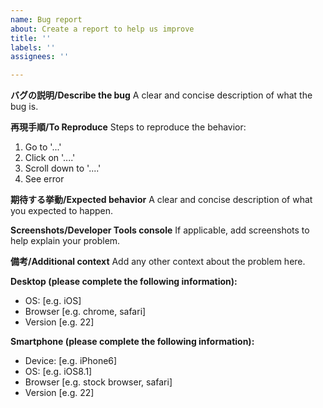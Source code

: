 ```yaml
---
name: Bug report
about: Create a report to help us improve
title: ''
labels: ''
assignees: ''

---
```


**バグの説明/Describe the bug**
A clear and concise description of what the bug is.

**再現手順/To Reproduce**
Steps to reproduce the behavior:
1. Go to '...'
2. Click on '....'
3. Scroll down to '....'
4. See error

**期待する挙動/Expected behavior**
A clear and concise description of what you expected to happen.

**Screenshots/Developer Tools console**
If applicable, add screenshots to help explain your problem.

**備考/Additional context**
Add any other context about the problem here.

**Desktop (please complete the following information):**
 - OS: [e.g. iOS]
 - Browser [e.g. chrome, safari]
 - Version [e.g. 22]

**Smartphone (please complete the following information):**
 - Device: [e.g. iPhone6]
 - OS: [e.g. iOS8.1]
 - Browser [e.g. stock browser, safari]
 - Version [e.g. 22]